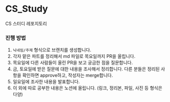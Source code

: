 # CS_Study

CS 스터디 레포지토리

### 진행 방법

1. `닉네임/주제` 형식으로 브랜치를 생성합니다.
2. 각자 맡은 파트를 정리해서 md 파일로 목요일까지 PR을 올립니다.
3. 목요일에 다른 사람들이 올린 PR을 보고 궁금한 점을 질문합니다.
4. 금, 토요일에 받은 질문에 대한 내용을 조사해서 정리합니다. 다른 분들은 정리된 사항을 확인하면 approve하고, 작성자는 merge합니다.
5. 일요일에 조사한 내용을 발표합니다.
6. 이 외에 따로 공부한 내용은 노션에 올립니다. (링크, 정리본, 파일, 사진 등 형식은 다양)
